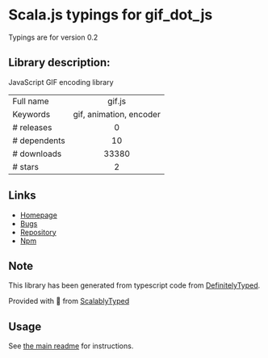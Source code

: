 
# Scala.js typings for gif_dot_js

Typings are for version 0.2

## Library description:
JavaScript GIF encoding library

|                    |                 |
| ------------------ | :-------------: |
| Full name          | gif.js |
| Keywords           | gif, animation, encoder |
| # releases         | 0 |
| # dependents       | 10 |
| # downloads        | 33380 |
| # stars            | 2 |

## Links
- [Homepage](https://github.com/jnordberg/gif.js#readme)
- [Bugs](https://github.com/jnordberg/gif.js/issues)
- [Repository](https://github.com/jnordberg/gif.js)
- [Npm](https://www.npmjs.com/package/gif.js)
    


## Note
This library has been generated from typescript code from [DefinitelyTyped](https://definitelytyped.org).

Provided with :purple_heart: from [ScalablyTyped](https://github.com/oyvindberg/ScalablyTyped)

## Usage
See [the main readme](../../readme.md) for instructions.


